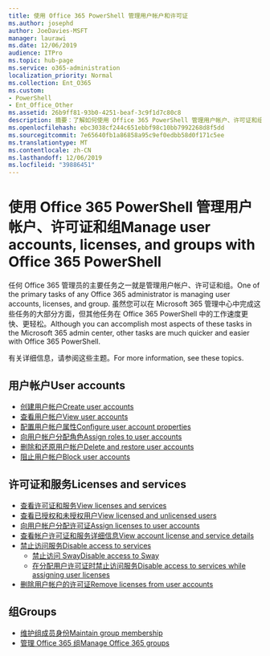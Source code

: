 ```yaml
---
title: 使用 Office 365 PowerShell 管理用户帐户和许可证
ms.author: josephd
author: JoeDavies-MSFT
manager: laurawi
ms.date: 12/06/2019
audience: ITPro
ms.topic: hub-page
ms.service: o365-administration
localization_priority: Normal
ms.collection: Ent_O365
ms.custom:
- PowerShell
- Ent_Office_Other
ms.assetid: 26b9ff81-93b0-4251-beaf-3c9f1d7c80c8
description: 摘要：了解如何使用 Office 365 PowerShell 管理用户帐户、许可证和组。
ms.openlocfilehash: ebc3038cf244c651ebbf98c10bb7992268d8f5dd
ms.sourcegitcommit: 7e65640fb1a86858a95c9ef0edbb58d0f171c5ee
ms.translationtype: MT
ms.contentlocale: zh-CN
ms.lasthandoff: 12/06/2019
ms.locfileid: "39886451"
---
```

# <a name="manage-user-accounts-licenses-and-groups-with-office-365-powershell"></a><span data-ttu-id="457db-103">使用 Office 365 PowerShell 管理用户帐户、许可证和组</span><span class="sxs-lookup"><span data-stu-id="457db-103">Manage user accounts, licenses, and groups with Office 365 PowerShell</span></span>

<span data-ttu-id="457db-104">任何 Office 365 管理员的主要任务之一就是管理用户帐户、许可证和组。</span><span class="sxs-lookup"><span data-stu-id="457db-104">One of the primary tasks of any Office 365 administrator is managing user accounts, licenses, and group.</span></span> <span data-ttu-id="457db-105">虽然您可以在 Microsoft 365 管理中心中完成这些任务的大部分方面，但其他任务在 Office 365 PowerShell 中的工作速度更快、更轻松。</span><span class="sxs-lookup"><span data-stu-id="457db-105">Although you can accomplish most aspects of these tasks in the Microsoft 365 admin center, other tasks are much quicker and easier with Office 365 PowerShell.</span></span> 

<span data-ttu-id="457db-106">有关详细信息，请参阅这些主题。</span><span class="sxs-lookup"><span data-stu-id="457db-106">For more information, see these topics.</span></span>

## <a name="user-accounts"></a><span data-ttu-id="457db-107">用户帐户</span><span class="sxs-lookup"><span data-stu-id="457db-107">User accounts</span></span>

- [<span data-ttu-id="457db-108">创建用户帐户</span><span class="sxs-lookup"><span data-stu-id="457db-108">Create user accounts</span></span>](create-user-accounts-with-office-365-powershell.md)
- [<span data-ttu-id="457db-109">查看用户帐户</span><span class="sxs-lookup"><span data-stu-id="457db-109">View user accounts</span></span>](view-user-accounts-with-office-365-powershell.md)
- [<span data-ttu-id="457db-110">配置用户帐户属性</span><span class="sxs-lookup"><span data-stu-id="457db-110">Configure user account properties</span></span>](configure-user-account-properties-with-office-365-powershell.md)
- [<span data-ttu-id="457db-111">向用户帐户分配角色</span><span class="sxs-lookup"><span data-stu-id="457db-111">Assign roles to user accounts</span></span>](assign-roles-to-user-accounts-with-office-365-powershell.md)
- [<span data-ttu-id="457db-112">删除和还原用户帐户</span><span class="sxs-lookup"><span data-stu-id="457db-112">Delete and restore user accounts</span></span>](delete-and-restore-user-accounts-with-office-365-powershell.md)
- [<span data-ttu-id="457db-113">阻止用户帐户</span><span class="sxs-lookup"><span data-stu-id="457db-113">Block user accounts</span></span>](block-user-accounts-with-office-365-powershell.md)

## <a name="licenses-and-services"></a><span data-ttu-id="457db-114">许可证和服务</span><span class="sxs-lookup"><span data-stu-id="457db-114">Licenses and services</span></span>
- [<span data-ttu-id="457db-115">查看许可证和服务</span><span class="sxs-lookup"><span data-stu-id="457db-115">View licenses and services</span></span>](view-licenses-and-services-with-office-365-powershell.md)
- [<span data-ttu-id="457db-116">查看已授权和未授权用户</span><span class="sxs-lookup"><span data-stu-id="457db-116">View licensed and unlicensed users</span></span>](view-licensed-and-unlicensed-users-with-office-365-powershell.md)
- [<span data-ttu-id="457db-117">向用户帐户分配许可证</span><span class="sxs-lookup"><span data-stu-id="457db-117">Assign licenses to user accounts</span></span>](assign-licenses-to-user-accounts-with-office-365-powershell.md)
- [<span data-ttu-id="457db-118">查看帐户许可证和服务详细信息</span><span class="sxs-lookup"><span data-stu-id="457db-118">View account license and service details</span></span>](view-account-license-and-service-details-with-office-365-powershell.md)
- [<span data-ttu-id="457db-119">禁止访问服务</span><span class="sxs-lookup"><span data-stu-id="457db-119">Disable access to services</span></span>](disable-access-to-services-with-office-365-powershell.md)
  - [<span data-ttu-id="457db-120">禁止访问 Sway</span><span class="sxs-lookup"><span data-stu-id="457db-120">Disable access to Sway</span></span>](disable-access-to-sway-with-office-365-powershell.md)
  - [<span data-ttu-id="457db-121">在分配用户许可证时禁止访问服务</span><span class="sxs-lookup"><span data-stu-id="457db-121">Disable access to services while assigning user licenses</span></span>](disable-access-to-services-while-assigning-user-licenses.md)
- [<span data-ttu-id="457db-122">删除用户帐户的许可证</span><span class="sxs-lookup"><span data-stu-id="457db-122">Remove licenses from user accounts</span></span>](remove-licenses-from-user-accounts-with-office-365-powershell.md)

## <a name="groups"></a><span data-ttu-id="457db-123">组</span><span class="sxs-lookup"><span data-stu-id="457db-123">Groups</span></span>
- [<span data-ttu-id="457db-124">维护组成员身份</span><span class="sxs-lookup"><span data-stu-id="457db-124">Maintain group membership</span></span>](maintain-group-membership-with-office-365-powershell.md)
- [<span data-ttu-id="457db-125">管理 Office 365 组</span><span class="sxs-lookup"><span data-stu-id="457db-125">Manage Office 365 groups</span></span>](manage-office-365-groups-with-powershell.md)

